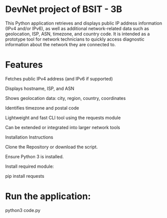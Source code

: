 # DevNet project of BSIT - 3B

This Python application retrieves and displays public IP address information (IPv4 and/or IPv6), as well as additional network-related data such as geolocation, ISP, ASN, timezone, and country code. It is intended as a prototype tool for network technicians to quickly access diagnostic information about the network they are connected to.

# Features

Fetches public IPv4 address (and IPv6 if supported)

Displays hostname, ISP, and ASN

Shows geolocation data: city, region, country, coordinates

Identifies timezone and postal code

Lightweight and fast CLI tool using the requests module

Can be extended or integrated into larger network tools

Installation Instructions

Clone the Repository or download the script.

Ensure Python 3 is installed.

Install required module:

pip install requests


# Run the application:

python3 code.py
